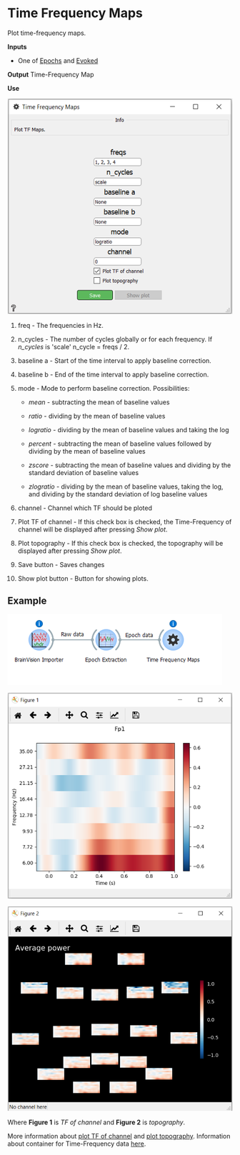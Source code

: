 Time Frequency Maps
===================
Plot time-frequency maps.


**Inputs**
- One of [Epochs](https://mne.tools/0.17/generated/mne.Epochs.html) and
  [Evoked](https://mne.tools/0.17/generated/mne.Evoked.html)

**Output**
Time-Frequency Map

**Use**

![](images/tfmap.png)

1. freq - The frequencies in Hz.
2. n_cycles - The number of cycles globally or for each frequency. If *n_cycles* is 'scale' n_cycle = freqs / 2.
3. baseline a - Start of the time interval to apply baseline correction.
4. baseline b - End of the time interval to apply baseline correction.
5. mode - Mode to perform baseline correction.
  Possibilities:
    - *mean* - subtracting the mean of baseline values

    - *ratio* - dividing by the mean of baseline values 

    - *logratio* - dividing by the mean of baseline values and taking the log 

    - *percent* - subtracting the mean of baseline values followed by dividing by the mean of baseline values

    - *zscore* - subtracting the mean of baseline values and dividing by the standard deviation of baseline values 

    - *zlogratio* - dividing by the mean of baseline values, taking the log, and dividing by the standard deviation of log baseline values

6. channel - Channel which TF should be ploted
7. Plot TF of channel - If this check box is checked, the Time-Frequency of channel will be displayed after pressing *Show plot*.
8. Plot topography - If this check box is checked, the topography will be displayed after pressing *Show plot*.
9. Save button - Saves changes
10. Show plot button - Button for showing plots.


Example
-------

![](images/exa11work.png)

![](images/exa11plot1.png)

![](images/exa11plot2.png)

Where **Figure 1** is *TF of channel* and **Figure 2** is *topography*.

More information about [plot TF of channel](https://mne.tools/0.17/generated/mne.time_frequency.AverageTFR.html#mne.time_frequency.AverageTFR.plot) and [plot topography](https://mne.tools/0.17/generated/mne.time_frequency.AverageTFR.html#mne.time_frequency.AverageTFR.plot_topo).
Information about container for Time-Frequency data [here](https://mne.tools/0.17/generated/mne.time_frequency.AverageTFR.html).

